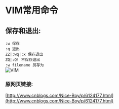 # VIM常用命令

## 保存和退出:

`:w 保存`  
`:q 退出`  
`ZZ|:wq|:x 保存退出`  
`ZQ|:Q! 不保存退出`  
`:w filename 另存为`  
![](https://camo.githubusercontent.com/df1aed5d381f12ce2ecc82c6a9239536ddab3c2b/687474703a2f2f696d61676573323031352e636e626c6f67732e636f6d2f626c6f672f3535353438322f3230313631322f3535353438322d32303136313230323030303635323631352d313032333432313435342e706e67 "VIM")

### 原网页链接:

[http://www.cnblogs.com/Nice-Boy/p/6124177.html](http://www.cnblogs.com/Nice-Boy/p/6124177.html)


